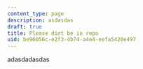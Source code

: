 ```yaml
---
content_type: page
description: asdasdas
draft: true
title: Please dint be in repo
uid: be96056c-e2f3-4b74-a4e4-eefa5420e497
---
```

adasdadasdas